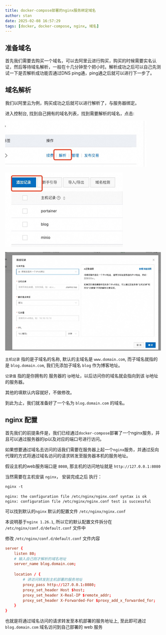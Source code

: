 ```yaml
---
title: docker-compose部署的nginx服务绑定域名
author: stan
date: 2025-02-08 16:57:29
tags: [docker, docker-compose, nginx, 域名]
---
```


## 准备域名

首先我们需要去购买一个域名，可以去阿里云进行购买，购买的时候需要实名认证，然后等待域名解析，一般在十几分钟至个把小时。解析成功之后可以自己先测试一下是否解析成功能否通过DNS ping通，ping通之后就可以进行下一步了。


## 域名解析

我们以阿里云为例，购买成功之后就可以进行解析了，与服务器绑定。

进入控制台, 找到自己拥有的域名列表，找到需要解析的域名，点击:

![1](../images/nginx-domain/1.jpg)


![2](../images/nginx-domain/2.jpg)


![3](../images/nginx-domain/3.jpg)

`主机记录` 指的是子域名的名称, 默认的主域名是 `www.domain.com`, 而子域名就指的是 `blog.domain.com`,  我们先添加子域名 `blog` 作为博客地址。

`记录值` 指的是你拥有的 服务器的 ip地址，以后访问你的域名就会指向到该 ip地址的服务器。

其他的填默认内容就好，不做修改。

到此为止，我们就准备好了一个名为 `blog.domain.com` 的域名。

## nginx 配置

首先我们的前提条件是，我们已经通过`docker-compose`部署了一个nginx服务，并且可以通过服务器的ip以及对应的端口号进行访问。

如果想要通过域名去访问的话我们需要在服务器上起一个`nginx`服务，并通过反向代理的方式将通过域名访问的请求转发至服务器本机的服务地址。

假设主机的web服务端口是 `8080`, 那主机的访问地址就是 `http://127.0.0.1:8080`

当然需要在主机安装 `nginx`， 安装完成之后 执行：

```shell
nginx -t

nginx: the configuration file /etc/nginx/nginx.conf syntax is ok
nginx: configuration file /etc/nginx/nginx.conf test is successful
```

可以找到默认的`nginx` 默认的配置文件 `/etc/nginx/nginx.conf`

本说明基于`nginx 1.26.1`, 所以它的默认配置文件拆分在 `/etc/nginx/conf.d/default.conf` 文件中

修改 `/etc/nginx/conf.d/default.conf` 文件内容

```conf
server {
    listen 80;
    # 输入自己刚才解析的域名地址
    server_name blog.domain.com;

    location / {
        # 讲访问转发到主机部署的服务地址
        proxy_pass http://127.0.0.1:8080;
        proxy_set_header Host $host;
        proxy_set_header X-Real-IP $remote_addr;
        proxy_set_header X-Forwarded-For $proxy_add_x_forwarded_for;
    }
}

```

也就是将通过域名访问的请求转发至本机部署的服务地址上, 至此即可通过 `blog.domain.com` 域名访问到自己部署的 web 服务
